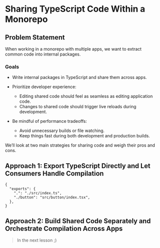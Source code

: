 # Sharing TypeScript Code Within a Monorepo

## Problem Statement

When working in a monorepo with multiple apps, we want to extract common code into internal packages.

### Goals

- Write internal packages in TypeScript and share them across apps.
- Prioritize developer experience:
  - Editing shared code should feel as seamless as editing application code.
  - Changes to shared code should trigger live reloads during development.

- Be mindful of performance tradeoffs:
  - Avoid unnecessary builds or file watching.
  - Keep things fast during both development and production builds.

We’ll look at two main strategies for sharing code and weigh their pros and cons.

## Approach 1: Export TypeScript Directly and Let Consumers Handle Compilation

```jsonc
{
  "exports": {
    ".": "./src/index.ts",
    "./button": "src/button/index.tsx",
  },
}
```

## Approach 2: Build Shared Code Separately and Orchestrate Compilation Across Apps

> In the next lesson ;)
